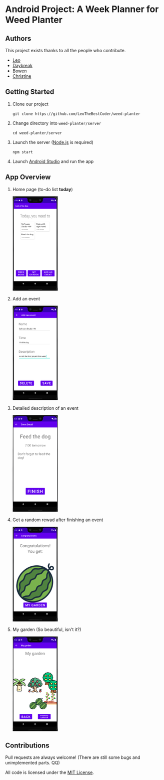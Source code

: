 # Android Project: A Week Planner for Weed Planter

## Authors
This project exists thanks to all the people who contribute. 
* [Leo](https://leothebestcoder.github.io/)
* [Daybreak](https://github.com/everace2021)
* [Bowen](https://github.com/bowen1248)
* [Christine](https://github.com/christinewct)


## Getting Started
1. Clone our project
    ```
    git clone https://github.com/LeoTheBestCoder/weed-planter
    ```
1. Change directory into `weed-planter/server`
    ```
    cd weed-planter/server
    ```
1. Launch the server ([Node.js](https://nodejs.org/en/) is required)
    ```
    npm start
    ```
1. Launch [Android Studio](https://developer.android.com/studio) and run the app

## App Overview

1. Home page (to-do list **today**)

    <img src="img/today.png" width=30%>


1. Add an event

    <img src="img/add.png" width=30%>

1. Detailed description of an event

    <img src="img/dog.png" width=30%>


1. Get a random rewad after finishing an event

    <img src="img/watermelon.png" width=30%>


1. My garden (So beautiful, isn't it?)

    <img src="img/garden.png" width=30%>

## Contributions
Pull requests are always welcome! (There are still some bugs and unimplemented parts. QQ)

All code is licensed under the [MIT License](https://github.com/LeoTheBestCoder/weed-planter/blob/main/LICENSE).